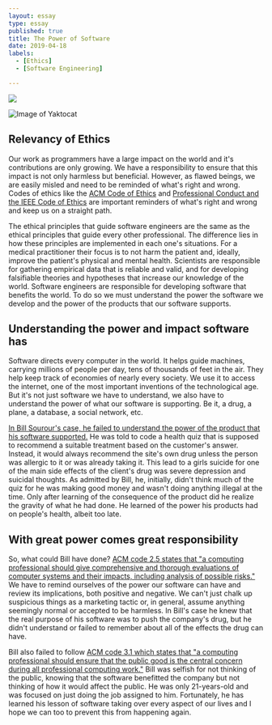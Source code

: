 ```yaml
---
layout: essay
type: essay
published: true
title: The Power of Software
date: 2019-04-18
labels:
  - [Ethics]
  - [Software Engineering]

---
```

  
<div class="ui medium centered rounded images x-large">
  <img class="ui image" src="https://www.knopers.net/webspace/tweakers/marketing-cartoon.PNG">
</div>

![Image of Yaktocat](https://www.knopers.net/webspace/tweakers/marketing-cartoon.PNG)


## Relevancy of Ethics

Our work as programmers have a large impact on the world and it's contributions are only growing.  We have a responsibility to ensure that this impact is not only harmless but beneficial.  However, as flawed beings, we are easily misled and need to be reminded of what's right and wrong.  Codes of ethics like the <a href="https://www.acm.org/code-of-ethics">ACM Code of Ethics</a> and <a href="https://www.computer.org/education/code-of-ethics">Professional Conduct and the IEEE Code of Ethics</a> are important reminders of what's right and wrong and keep us on a straight path.  

The ethical principles that guide software engineers are the same as the ethical principles that guide every other professional.  The difference lies in how these principles are implemented in each one's situations.  For a medical practitioner their focus is to not harm the patient and, ideally, improve the patient's physical and mental health.  Scientists are responsible for gathering empirical data that is reliable and valid, and for developing falsifiable theories and hypotheses that increase our knowledge of the world.  Software engineers are responsible for developing software that benefits the world.  To do so we must understand the power the software we develop and the power of the products that our software supports.  


## Understanding the power and impact software has

Software directs every computer in the world.  It helps guide machines, carrying millions of people per day, tens of thousands of feet in the air.  They help keep track of economies of nearly every society.  We use it to access the internet, one of the most important inventions of the technological age.  But it's not just software we have to understand, we also have to understand the power of what our software is supporting.  Be it, a drug, a plane, a database, a social network, etc.  

<a href="https://medium.freecodecamp.org/the-code-im-still-ashamed-of-e4c021dff55e">In Bill Sourour's case, he failed to understand the power of the product that his software supported.</a>  He was told to code a health quiz that is supposed to recommend a suitable treatment based on the customer's answer.  Instead, it would always recommend the site's own drug unless the person was allergic to it or was already taking it.  This lead to a girls suicide for one of the main side effects of the client's drug was severe depression and suicidal thoughts.  As admitted by Bill, he, initially, didn't think much of the quiz for he was making good money and wasn't doing anything illegal at the time.  Only after learning of the consequence of the product did he realize the gravity of what he had done.  He learned of the power his products had on people's health, albeit too late.


## With great power comes great responsibility

So, what could Bill have done?  <a href="https://www.acm.org/code-of-ethics#h-2.5-give-comprehensive-and-thorough-evaluations-of-computer-systems-and-their-impacts,-including-analysis-of-possible-risks.">ACM code 2.5 states that "a computing professional should give comprehensive and thorough evaluations of computer systems and their impacts, including analysis of possible risks."</a>  We have to remind ourselves of the power our software can have and review its implications, both positive and negative.  We can't just chalk up suspicious things as a marketing tactic or, in general, assume anything seemingly normal or accepted to be harmless.  In Bill's case he knew that the real purpose of his software was to push the company's drug, but he didn't understand or failed to remember about all of the effects the drug can have.

Bill also failed to follow <a href="https://www.acm.org/code-of-ethics#h-3.1-ensure-that-the-public-good-is-the-central-concern-during-all-professional-computing-work.">ACM code 3.1 which states that "a computing professional should ensure that the public good is the central concern during all professional computing work."</a>  Bill was selfish for not thinking of the public, knowing that the software benefitted the company but not thinking of how it would affect the public.  He was only 21-years-old and was focused on just doing the job assigned to him.  Fortunately, he has learned his lesson of software taking over every aspect of our lives and I hope we can too to prevent this from happening again.

